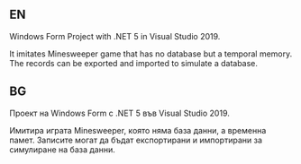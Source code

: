 EN
--
Windows Form Project with .NET 5 in Visual Studio 2019.

It imitates Minesweeper game that has no database but a temporal memory. The records can be exported and imported to simulate a database.

BG
--
Проект на Windows Form с .NET 5 във Visual Studio 2019.

Имитира играта Minesweeper, която няма база данни, а временна памет. Записите могат да бъдат експортирани и импортирани за симулиране на база данни.

